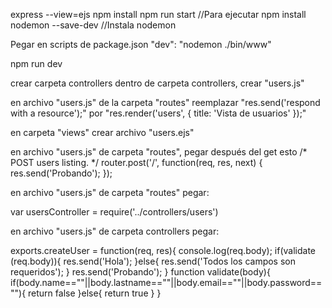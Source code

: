 express --view=ejs
npm install
npm run start //Para ejecutar
npm install nodemon --save-dev //Instala nodemon

Pegar en scripts de package.json
"dev": "nodemon ./bin/www"

npm run dev

crear carpeta controllers
dentro de carpeta controllers, crear "users.js"

en archivo "users.js" de la carpeta "routes" reemplazar "res.send('respond with a resource');" 
por "res.render('users', { title: 'Vista de usuarios' });"

en carpeta "views" crear archivo "users.ejs"

en archivo "users.js" de carpeta "routes", pegar después del get esto
/* POST users listing. */
router.post('/', function(req, res, next) {
  res.send('Probando');
});

en archivo "users.js" de carpeta "routes" pegar:

var usersController = require('../controllers/users')


en archivo "users.js" de carpeta controllers pegar:

exports.createUser = function(req, res){
    console.log(req.body);
    if(validate (req.body)){
        res.send('Hola');
    }else{
        res.send('Todos los campos son requeridos');
    }
    res.send('Probando');
}
function validate(body){
    if(body.name==""||body.lastname==""||body.email==""||body.password==""){
        return false
    }else{
        return true
    }
}